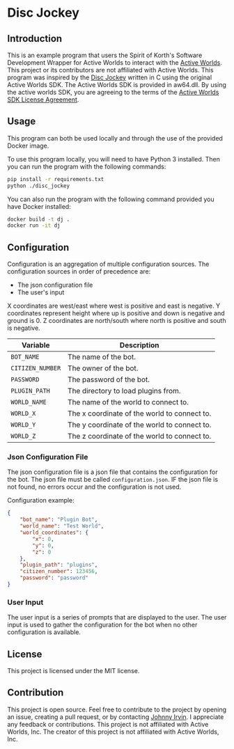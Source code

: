 # Disc Jockey

## Introduction

This is an example program that users the Spirit of Korth's Software Development Wrapper for Active Worlds to interact with the [Active Worlds](https://www.activeworlds.com). This project or its contributors are not affiliated with Active Worlds. This program was inspired by the [Disc Jockey](http://wiki.activeworlds.com/index.php?title=SDK_Sample_Program_2) written in C using the original Active Worlds SDK. The Active Worlds SDK is provided in aw64.dll. By using the active worlds SDK, you are agreeing to the terms of the [Active Worlds SDK License Agreement](https://www.activeworlds.com/sdk/download.htm).

## Usage

This program can both be used locally and through the use of the provided Docker image.

To use this program locally, you will need to have Python 3 installed. Then you can run the program with the following commands:
```bash
pip install -r requirements.txt
python ./disc_jockey
```

You can also run the program with the following command provided you have Docker installed:
```bash
docker build -t dj .
docker run -it dj
```


## Configuration

Configuration is an aggregation of multiple configuration sources. The configuration sources in order of precedence are:

- The json configuration file
- The user's input

X coordinates are west/east where west is positive and east is negative.
Y coordinates represent height where up is positive and down is negative and ground is 0.
Z coordinates are north/south where north is positive and south is negative.

| Variable | Description |
|---------|-------------|
| `BOT_NAME` | The name of the bot. |
| `CITIZEN_NUMBER` | The owner of the bot. |
| `PASSWORD` | The password of the bot. |
| `PLUGIN_PATH` | The directory to load plugins from. |
| `WORLD_NAME` | The name of the world to connect to. |
| `WORLD_X` | The x coordinate of the world to connect to. |
| `WORLD_Y` | The y coordinate of the world to connect to. |
| `WORLD_Z` | The z coordinate of the world to connect to. |

### Json Configuration File

The json configuration file is a json file that contains the configuration for the bot. The json file must be called `configuration.json`. IF the json file is not found, no errors occur and the configuration is not used.

Configuration example:
```json
{
    "bot_name": "Plugin Bot",
    "world_name": "Test World",
    "world_coordinates": {
        "x": 0,
        "y": 0,
        "z": 0
    },
    "plugin_path": "plugins",
    "citizen_number": 123456,
    "password": "password"
}
```

### User Input

The user input is a series of prompts that are displayed to the user. The user input is used to gather the configuration for the bot when no other configuration is available.

## License

This project is licensed under the MIT license.

## Contribution

This project is open source. Feel free to contribute to the project by opening an issue, creating a pull request, or by contacting [Johnny Irvin](mailto:irvinjohnathan@gmail.com). I appreciate any feedback or contributions. This project is not affiliated with Active Worlds, Inc. The creator of this project is not affiliated with Active Worlds, Inc.